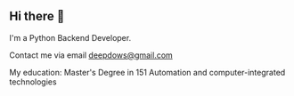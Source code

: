## Hi there 👋

I'm a Python Backend Developer.

Contact me via email deepdows@gmail.com

My education: Master's Degree in 151 Automation and computer-integrated technologies
